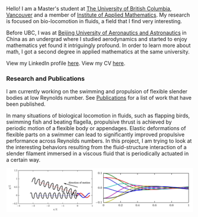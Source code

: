 
Hello! I am a Master's student at [The University of British Columbia, Vancouver](http://www.ubc.ca) and a member of [Institute of Applied Mathematics](http://www.iam.ubc.ca). My research is focused on bio-locomotion in fluids, a field that I find very interesting. 

Before UBC, I was at [Beijing University of Aeronautics and Astronautics](http://www.buaa.edu.cn) in China as an undergrad where I studied aerodynamics and started to enjoy mathematics yet found it intriguingly profound. In order to learn more about math, I got a second degree in applied mathematics at the same university. 

View my LinkedIn profile [here](https://ca.linkedin.com/in/zhiweipeng). View my CV [here](/Resume).

### Research and Publications

I am currently working on the swimming and propulsion of flexible slender bodies at low Reynolds number. See [Publications](/Publications) for a list of work that have been published.

In many situations of biological locomotion in fluids, such as flapping birds, swimming fish and beating flagella, propulsive thrust is achieved by periodic motion of a flexible body or appendages. Elastic deformations of flexible parts on a swimmer can lead to significantly improved propulsive performance across Reynolds numbers. In this project, I am trying to look at the interesting behaviors resulting from the fluid-structure interaction of a slender filament immersed in a viscous fluid that is periodically actuated in a certain way.

![aa](/assets/r1.jpg)

